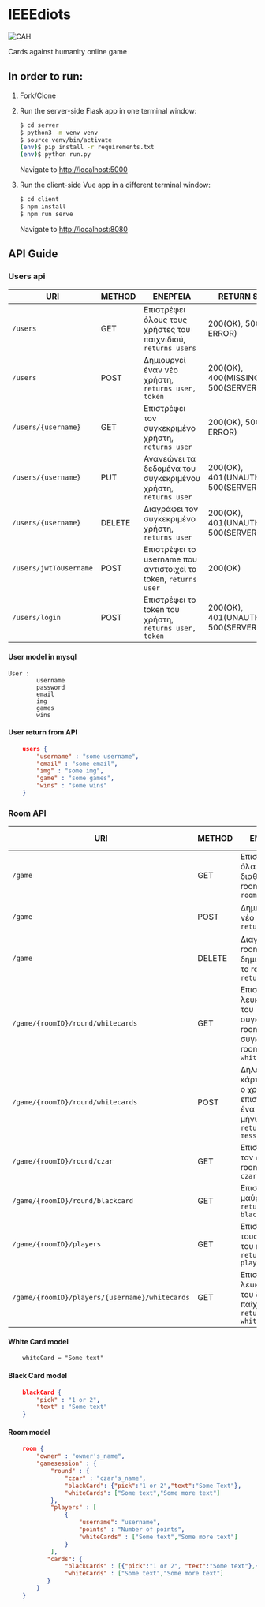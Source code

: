 # IEEEdiots
![CAH](https://media.firebox.com/product/8322/extra3_column_grid_10/cards-against-humanity_29067.jpg)

Cards against humanity online game 

## In order to run:

1. Fork/Clone

1. Run the server-side Flask app in one terminal window:

    ```sh
    $ cd server
    $ python3 -m venv venv
    $ source venv/bin/activate
    (env)$ pip install -r requirements.txt
    (env)$ python run.py
    ```

    Navigate to [http://localhost:5000](http://localhost:5000)

1. Run the client-side Vue app in a different terminal window:

    ```sh
    $ cd client
    $ npm install
    $ npm run serve
    ```

    Navigate to [http://localhost:8080](http://localhost:8080)
    
## API Guide

### Users api    
| URI  | METHOD | ΕΝΕΡΓΕΙΑ | RETURN STATUS |  
| ------------- | ------------- | ------------- | ------------- |
| `/users`  | GET | Επιστρέφει όλους τους χρήστες του παιχνιδιού, `returns users` | 200(OK), 500(SERVER ERROR) |
| `/users`  | POST | Δημιουργεί έναν νέο χρήστη, `returns user, token`| 200(ΟΚ), 400(MISSING FIELDS), 500(SERVER ERROR) |
| `/users/{username}` | GET | Επιστρέφει τον συγκεκριμένο χρήστη, `returns user`| 200(OK), 500(SERVER ERROR) |
| `/users/{username}` | PUT | Ανανεώνει τα δεδομένα του συγκεκριμένου χρήστη, `returns user` | 200(OK), 401(UNAUTHORIZED), 500(SERVER ERROR) |
| `/users/{username}` | DELETE | Διαγράφει τον συγκεκριμένο χρήστη, `returns user` | 200(OK), 401(UNAUTHORIZED), 500(SERVER ERROR) |
| `/users/jwtToUsername` | POST | Επιστρέφει το username που αντιστοιχεί το token, `returns user` | 200(OK) |
| `/users/login` | POST | Επιστρέφει το token του χρήστη, `returns user, token` | 200(ΟΚ), 401(UNAUTHORIZED), 500(SERVER ERROR)

#### User model in mysql
```
User : 
        username
        password
        email
        img
        games
        wins
```

#### User return from API
```json
    users {
        "username" : "some username",
        "email" : "some email",
        "img" : "some img",
        "game" : "some games",
        "wins" : "some wins"
    }
```

### Room API
| URI | METHOD | ΕΝΕΡΓΕΙΑ | RETURN STATUS |
| ------------- |  ------------- | ------------- | ------------- |
| `/game` | GET | Επιστρέφει όλα τα διαθέσιμα rooms, `returns rooms` | 200(OK), 500(SERVER ERROR) |
| `/game` | POST | Δημιουργεί νέο room, `returns room` | 200(OK), 500(SERVER ERROR) |
| `/game` | DELETE | Διαγράφει το room που δημιούργησε το room, `returns room` | 200(OK), 500(SERVER ERROR) |
| `/game/{roomID}/round/whitecards` | GET | Επιστρέφει τις λευκές κάρτες του συγκεκριμένου room για το συγκεκριμένο room, `returns white cards` | 200(OK) , 500(SERVER ERROR) |
| `/game/{roomID}/round/whitecards` | POST | Δηλώνει ποια κάρτα έπαιξε ο χρήστης και επιστρέφει ένα απλό μήνυμα, `returns message` | 200(OK), 500(SERVER ERROR) |
| `/game/{roomID}/round/czar` | GET | Επιστρέφει τον czar του room, `returns czar` | 200(OK), 500(SERVER ERROR) |
| `/game/{roomID}/round/blackcard` | GET | Επιστρέφει μία μαύρη κάρτα , `returns blackcard` | 200(OK), 500(SERVER ERROR) |
| `/game/{roomID}/players` | GET | Επιστρέφει τους παίχτες του room, `returns players` | 200(OK), 500(SERVER ERROR) |
| `/game/{roomID}/players/{username}/whitecards` | GET | Επιστρέφει τις λευκές κάρτες του δεδομένου παίχτη, `returns whitecards` | 200(OK), 500(SERVER ERROR)

#### White Card model
```
    whiteCard = "Some text"
```
#### Black Card model
```json
    blackCard {
        "pick" : "1 or 2",
        "text" : "Some text"
    }
```
#### Room model 
```json
    room {
        "owner" : "owner's_name",
        "gamesession" : {
            "round" : {
                "czar" : "czar's_name",
                "blackCard": {"pick":"1 or 2","text":"Some Text"},
                "whiteCards": ["Some text","Some more text"]
            },
            "players" : [
                {
                    "username": "username",
                    "points" : "Number of points",
                    "whiteCards" : ["Some text","Some more text"]
                }
            ],
           "cards": {
                "blackCards" : [{"pick":"1 or 2", "text":"Some text"},{"pick":"1 or 2", "text":"Some more text"}],
                "whiteCards" : ["Some text","Some more text"]
           }
        }
    }
```
